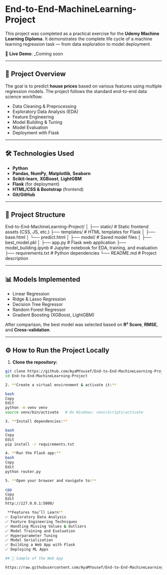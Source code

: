 # End-to-End-MachineLearning-Project

This project was completed as a practical exercise for the **Udemy Machine Learning Diploma**. It demonstrates the complete life cycle of a machine learning regression task — from data exploration to model deployment.

🚀 **Live Demo**: _Coming soon 

---

## 📌 Project Overview

The goal is to predict **house prices** based on various features using multiple regression models. The project follows the standard end-to-end data science workflow:

- Data Cleaning & Preprocessing  
- Exploratory Data Analysis (EDA)  
- Feature Engineering  
- Model Building & Tuning  
- Model Evaluation  
- Deployment with Flask

---

## 🛠 Technologies Used

- **Python**
- **Pandas**, **NumPy**, **Matplotlib**, **Seaborn**
- **Scikit-learn**, **XGBoost**, **LightGBM**
- **Flask** (for deployment)
- **HTML/CSS & Bootstrap** (frontend)
- **Git/GitHub**
---

## 📂 Project Structure

End-to-End-MachineLearning-Project/
│
├── static/ # Static frontend assets (CSS, JS, etc.)
├── templates/ # HTML templates for Flask
│ ├── base.html
│ └── predict.html
│
├── model/ # Saved model files
│ ├── best_model.pkl
│
├── app.py # Flask web application
├── model_building.ipynb # Jupyter notebook for EDA, training, and evaluation
├── requirements.txt # Python dependencies
└── README.md # Project description


---

## 📊 Models Implemented

- Linear Regression  
- Ridge & Lasso Regression  
- Decision Tree Regressor  
- Random Forest Regressor  
- Gradient Boosting (XGBoost, LightGBM)

After comparison, the best model was selected based on **R² Score**, **RMSE**, and **Cross-validation**.

---

## ⚙️ How to Run the Project Locally

1. **Clone the repository:**

```bash
git clone https://github.com/AyaMYousef/End-to-End-MachineLearning-Project.git
cd End-to-End-MachineLearning-Project

2. **Create a virtual environment & activate it:**

bash
Copy
Edit
python -m venv venv
source venv/bin/activate   # On Windows: venv\Scripts\activate

3. **Install dependencies:**

bash
Copy
Edit
pip install -r requirements.txt

4. **Run the Flask app:**
bash
Copy
Edit
python router.py

5. **Open your browser and navigate to:**

cpp
Copy
Edit
http://127.0.0.1:5000/

 **Features You’ll Learn**
✅ Exploratory Data Analysis
✅ Feature Engineering Techniques
✅ Handling Missing Values & Outliers
✅ Model Training and Evaluation
✅ Hyperparameter Tuning
✅ Model Serialization
✅ Building a Web App with Flask
✅ Deploying ML Apps

## 📸 Sample of the Web App

https://raw.githubusercontent.com/AyaMYousef/End-to-End-MachineLearning-Project/main/static/Screenshot_webapp.png



